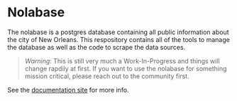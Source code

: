 # Nolabase

The nolabase is a postgres database containing all public information about the city of New Orleans.
This respository contains all of the tools to manage the database as well as the code to scrape the data sources.

> *Warning*:
> This is still very much a Work-In-Progress and things will change rapdily at first.
> If you want to use the nolabase for something mission critical, please reach out to the community
> first.

See the [documentation site](https://nolabase.codeforneworleans.org) for more info.
